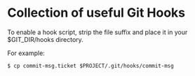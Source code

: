 Collection of useful Git Hooks
==============================

To enable a hook script, strip the file suffix and place it in your
$GIT_DIR/hooks directory.

For example:

    $ cp commit-msg.ticket $PROJECT/.git/hooks/commit-msg

